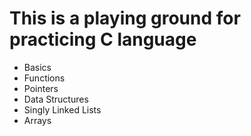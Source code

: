 # This is a playing ground for practicing C language

- Basics
- Functions
- Pointers
- Data Structures
- Singly Linked Lists
- Arrays
